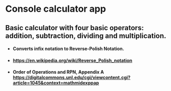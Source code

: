 # Console calculator app
## Basic calculator with four basic operators: addition, subtraction, dividing and multiplication.
- #### Converts infix notation to Reverse-Polish Notation.
- #### https://en.wikipedia.org/wiki/Reverse_Polish_notation
- #### Order of Operations and RPN, Appendix A https://digitalcommons.unl.edu/cgi/viewcontent.cgi?article=1045&context=mathmidexppap